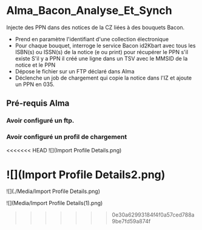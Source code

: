 # Alma_Bacon_Analyse_Et_Synch
Injecte des PPN dans des notices de la CZ liées à des bouquets Bacon.
  - Prend en paramètre l'identifiant d'une collection électronique
  - Pour chaque bouquet, interroge le service Bacon id2Kbart avec tous les ISBN(s) ou ISSN(s) de la notice (e ou print) pour récupérer le PPN s'il existe
S'il y a PPN il créé une ligne dans un TSV avec le MMSID de la notice et le PPN
  - Dépose le fichier sur un FTP déclaré dans Alma
  - Déclenche un job de chargement qui copie la notice dans l'IZ et ajoute un PPN en 035.

## Pré-requis Alma
### Avoir configuré un ftp.

### Avoir configuré un profil de chargement 
<<<<<<< HEAD
![](Import Profile Details.png)

![](Import Profile Details2.png)
=======
![](./Media/Import Profile Details.png)

![](Media/Import Profile Details(1).png)
>>>>>>> 0e30a62993184f4f0a57ced788a9be7fd59a874f
